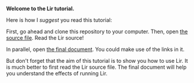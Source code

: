 **Welcome to the Lir tutorial.**

Here is how I _suggest_ you read this tutorial:

First, go ahead and clone this repository to your computer.
Then, open [the source file](https://github.com/borisvassilev/lir-tutorial/blob/master/docs/anagrams.lir).
Read the Lir source!

In parallel, open [the final document](https://borisvassilev.github.io/lir-tutorial/anagrams.html).
You could make use of the links in it.

But don't forget that the aim of this tutorial is to show you how to use Lir.
It is much better to first read the Lir source file.
The final document will help you understand the effects of running Lir.

